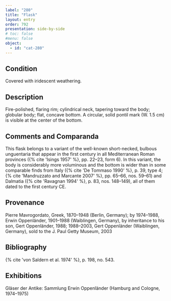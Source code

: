 ```yaml
---
label: "280"
title: "Flask"
layout: entry
order: 792
presentation: side-by-side
# toc: false
#menu: false 
object:
  - id: "cat-280"
---
```


## Condition

Covered with iridescent weathering.

## Description

Fire-polished, flaring rim; cylindrical neck, tapering toward the body; globular body; flat, concave bottom. A circular, solid pontil mark (W. 1.5 cm) is visible at the center of the bottom.

## Comments and Comparanda

This flask belongs to a variant of the well-known short-necked, bulbous unguentaria that appear in the first century in all Mediterranean Roman provinces ({% cite 'Isings 1957' %}, pp. 22–23, form 6). In this variant, the body is considerably more voluminous and the bottom is wider than in some comparable finds from Italy ({% cite 'De Tommaso 1990' %}, p. 39, type 4; {% cite 'Mandruzzato and Marcante 2007' %}, pp. 65–66, nos. 59–61) and Dalmatia ({% cite 'Ravagnan 1994' %}, p. 83, nos. 148–149), all of them dated to the first century CE.

## Provenance

Pierre Mavrogordato, Greek, 1870–1948 (Berlin, Germany); by 1974–1988, Erwin Oppenländer, 1901–1988 (Waiblingen, Germany), by inheritance to his son, Gert Oppenländer, 1988; 1988–2003, Gert Oppenländer (Waiblingen, Germany), sold to the J. Paul Getty Museum, 2003

## Bibliography

{% cite 'von Saldern et al. 1974' %}, p. 198, no. 543.

## Exhibitions

Gläser der Antike: Sammlung Erwin Oppenländer (Hamburg and Cologne, 1974–1975)